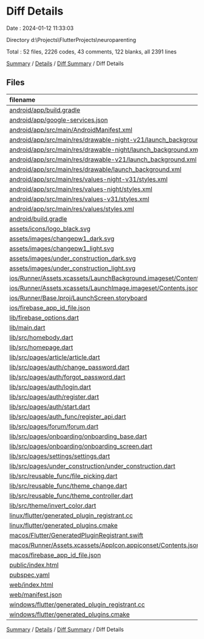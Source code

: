 # Diff Details

Date : 2024-01-12 11:33:03

Directory d:\\Projects\\FlutterProjects\\neuroparenting

Total : 52 files,  2226 codes, 43 comments, 122 blanks, all 2391 lines

[Summary](results.md) / [Details](details.md) / [Diff Summary](diff.md) / Diff Details

## Files
| filename | language | code | comment | blank | total |
| :--- | :--- | ---: | ---: | ---: | ---: |
| [android/app/build.gradle](/android/app/build.gradle) | Groovy | 3 | 0 | 1 | 4 |
| [android/app/google-services.json](/android/app/google-services.json) | JSON | 1 | 0 | 0 | 1 |
| [android/app/src/main/AndroidManifest.xml](/android/app/src/main/AndroidManifest.xml) | XML | -10 | 0 | 1 | -9 |
| [android/app/src/main/res/drawable-night-v21/launch_background.xml](/android/app/src/main/res/drawable-night-v21/launch_background.xml) | XML | 9 | 0 | 1 | 10 |
| [android/app/src/main/res/drawable-night/launch_background.xml](/android/app/src/main/res/drawable-night/launch_background.xml) | XML | 9 | 0 | 1 | 10 |
| [android/app/src/main/res/drawable-v21/launch_background.xml](/android/app/src/main/res/drawable-v21/launch_background.xml) | XML | 5 | -7 | -1 | -3 |
| [android/app/src/main/res/drawable/launch_background.xml](/android/app/src/main/res/drawable/launch_background.xml) | XML | 5 | -7 | -1 | -3 |
| [android/app/src/main/res/values-night-v31/styles.xml](/android/app/src/main/res/values-night-v31/styles.xml) | XML | 15 | 7 | 1 | 23 |
| [android/app/src/main/res/values-night/styles.xml](/android/app/src/main/res/values-night/styles.xml) | XML | 4 | 0 | 0 | 4 |
| [android/app/src/main/res/values-v31/styles.xml](/android/app/src/main/res/values-v31/styles.xml) | XML | 15 | 7 | 1 | 23 |
| [android/app/src/main/res/values/styles.xml](/android/app/src/main/res/values/styles.xml) | XML | 4 | 0 | 0 | 4 |
| [android/build.gradle](/android/build.gradle) | Groovy | 2 | 0 | 0 | 2 |
| [assets/icons/logo_black.svg](/assets/icons/logo_black.svg) | XML | 38 | 0 | 1 | 39 |
| [assets/images/changepw1_dark.svg](/assets/images/changepw1_dark.svg) | XML | 1 | 0 | 0 | 1 |
| [assets/images/changepw1_light.svg](/assets/images/changepw1_light.svg) | XML | 1 | 0 | 0 | 1 |
| [assets/images/under_construction_dark.svg](/assets/images/under_construction_dark.svg) | XML | 1 | 0 | 0 | 1 |
| [assets/images/under_construction_light.svg](/assets/images/under_construction_light.svg) | XML | 1 | 0 | 0 | 1 |
| [ios/Runner/Assets.xcassets/LaunchBackground.imageset/Contents.json](/ios/Runner/Assets.xcassets/LaunchBackground.imageset/Contents.json) | JSON | 22 | 0 | 1 | 23 |
| [ios/Runner/Assets.xcassets/LaunchImage.imageset/Contents.json](/ios/Runner/Assets.xcassets/LaunchImage.imageset/Contents.json) | JSON | 33 | 0 | 0 | 33 |
| [ios/Runner/Base.lproj/LaunchScreen.storyboard](/ios/Runner/Base.lproj/LaunchScreen.storyboard) | XML | 7 | 0 | 0 | 7 |
| [ios/firebase_app_id_file.json](/ios/firebase_app_id_file.json) | JSON | 7 | 0 | 0 | 7 |
| [lib/firebase_options.dart](/lib/firebase_options.dart) | Dart | 68 | 12 | 6 | 86 |
| [lib/main.dart](/lib/main.dart) | Dart | 3 | 0 | 0 | 3 |
| [lib/src/homebody.dart](/lib/src/homebody.dart) | Dart | 165 | 3 | 9 | 177 |
| [lib/src/homepage.dart](/lib/src/homepage.dart) | Dart | 93 | 0 | 7 | 100 |
| [lib/src/pages/article/article.dart](/lib/src/pages/article/article.dart) | Dart | 484 | 2 | 31 | 517 |
| [lib/src/pages/auth/change_password.dart](/lib/src/pages/auth/change_password.dart) | Dart | 231 | 6 | 5 | 242 |
| [lib/src/pages/auth/forgot_password.dart](/lib/src/pages/auth/forgot_password.dart) | Dart | 5 | 0 | 0 | 5 |
| [lib/src/pages/auth/login.dart](/lib/src/pages/auth/login.dart) | Dart | 3 | 0 | 0 | 3 |
| [lib/src/pages/auth/register.dart](/lib/src/pages/auth/register.dart) | Dart | 37 | 6 | 1 | 44 |
| [lib/src/pages/auth/start.dart](/lib/src/pages/auth/start.dart) | Dart | -2 | 0 | 0 | -2 |
| [lib/src/pages/auth_func/register_api.dart](/lib/src/pages/auth_func/register_api.dart) | Dart | 0 | 0 | 1 | 1 |
| [lib/src/pages/forum/forum.dart](/lib/src/pages/forum/forum.dart) | Dart | 336 | 4 | 10 | 350 |
| [lib/src/pages/onboarding/onboarding_base.dart](/lib/src/pages/onboarding/onboarding_base.dart) | Dart | 2 | 0 | 0 | 2 |
| [lib/src/pages/onboarding/onboarding_screen.dart](/lib/src/pages/onboarding/onboarding_screen.dart) | Dart | 3 | 0 | 0 | 3 |
| [lib/src/pages/settings/settings.dart](/lib/src/pages/settings/settings.dart) | Dart | 195 | 4 | 11 | 210 |
| [lib/src/pages/under_construction/under_construction.dart](/lib/src/pages/under_construction/under_construction.dart) | Dart | 123 | 0 | 5 | 128 |
| [lib/src/reusable_func/file_picking.dart](/lib/src/reusable_func/file_picking.dart) | Dart | 40 | 0 | 7 | 47 |
| [lib/src/reusable_func/theme_change.dart](/lib/src/reusable_func/theme_change.dart) | Dart | 5 | 0 | 1 | 6 |
| [lib/src/reusable_func/theme_controller.dart](/lib/src/reusable_func/theme_controller.dart) | Dart | 4 | 0 | 2 | 6 |
| [lib/src/theme/invert_color.dart](/lib/src/theme/invert_color.dart) | Dart | 7 | 0 | 3 | 10 |
| [linux/flutter/generated_plugin_registrant.cc](/linux/flutter/generated_plugin_registrant.cc) | C++ | 8 | 0 | 0 | 8 |
| [linux/flutter/generated_plugins.cmake](/linux/flutter/generated_plugins.cmake) | CMake | 2 | 0 | 0 | 2 |
| [macos/Flutter/GeneratedPluginRegistrant.swift](/macos/Flutter/GeneratedPluginRegistrant.swift) | Swift | 16 | 0 | 0 | 16 |
| [macos/Runner/Assets.xcassets/AppIcon.appiconset/Contents.json](/macos/Runner/Assets.xcassets/AppIcon.appiconset/Contents.json) | JSON | 0 | 0 | -1 | -1 |
| [macos/firebase_app_id_file.json](/macos/firebase_app_id_file.json) | JSON | 7 | 0 | 0 | 7 |
| [public/index.html](/public/index.html) | HTML | 79 | 6 | 5 | 90 |
| [pubspec.yaml](/pubspec.yaml) | YAML | 46 | 0 | 4 | 50 |
| [web/index.html](/web/index.html) | HTML | 65 | 0 | 10 | 75 |
| [web/manifest.json](/web/manifest.json) | JSON | 0 | 0 | -1 | -1 |
| [windows/flutter/generated_plugin_registrant.cc](/windows/flutter/generated_plugin_registrant.cc) | C++ | 21 | 0 | 0 | 21 |
| [windows/flutter/generated_plugins.cmake](/windows/flutter/generated_plugins.cmake) | CMake | 7 | 0 | 0 | 7 |

[Summary](results.md) / [Details](details.md) / [Diff Summary](diff.md) / Diff Details